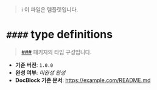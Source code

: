 > ℹ 이 파일은 템플릿입니다.

<!-- 하단부터 가져가서 사용하십시오. -->

# `####` type definitions

> [###](https://example.com) 패키지의 타입 구성입니다.

- **기준 버전**: `1.0.0`
- **완성 여부**: _미완성_ _완성_
- **DocBlock 기준 문서**: <https://example.com/README.md>
